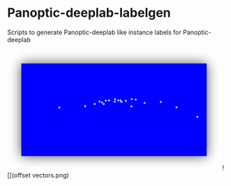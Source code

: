 # Panoptic-deeplab-labelgen
Scripts to generate Panoptic-deeplab like instance labels for Panoptic-deeplab


![](distributions.png)  ![](offset vectors.png)
